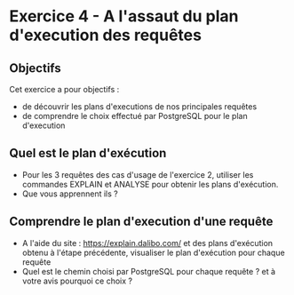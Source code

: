 # Exercice 4 - A l'assaut du plan d'execution des requêtes

## Objectifs

Cet exercice a pour objectifs : 
* de découvrir les plans d'executions de nos principales requêtes
* de comprendre le choix effectué par PostgreSQL pour le plan d'execution

## Quel est le plan d'exécution

* Pour les 3 requêtes des cas d'usage de l'exercice 2, utiliser les commandes EXPLAIN et ANALYSE pour obtenir les plans d'exécution.
* Que vous apprennent ils ?

## Comprendre le plan d'execution d'une requête 

* A l'aide du site : https://explain.dalibo.com/ et des plans d'exécution obtenu à l'étape précédente, visualiser le plan d'exécution pour chaque requête 
* Quel est le chemin choisi par PostgreSQL pour chaque requête ? et à votre avis pourquoi ce choix ?